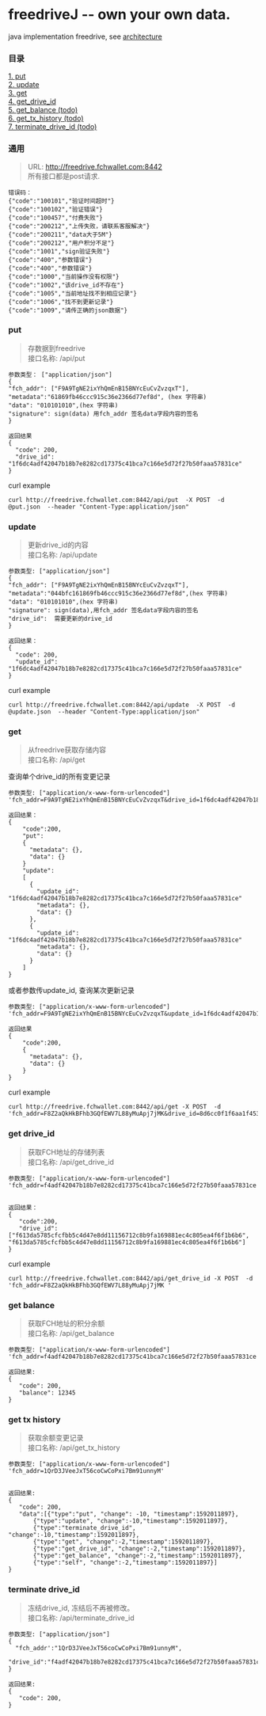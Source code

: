 # freedriveJ -- own your own data.
java implementation freedrive, see [architecture](./Freedrive-architecture.pdf)
### 目录
[1. put](#put)  
[2. update](#update)  
[3. get](#get)  
[4. get_drive_id](#get-drive_id)  
[5. get_balance (todo)](#get-balance)  
[6. get_tx_history (todo)](#get-tx-history)  
[7. terminate_drive_id (todo)](#terminate-drive_id)  

### 通用  
>URL: http://freedrive.fchwallet.com:8442       
所有接口都是post请求.
```
错误码：  
{"code":"100101","验证时间超时"}  
{"code":"100102","验证错误"}  
{"code":"100457","付费失败"}
{"code":"200212","上传失败，请联系客服解决"}
{"code":"200211","data大于5M"}
{"code":"200212","用户积分不足"}
{"code":"1001","sign验证失败"}
{"code":"400","参数错误"}
{"code":"400","参数错误"}
{"code":"1000","当前操作没有权限"}
{"code":"1002","该drive_id不存在"}
{"code":"1005","当前地址找不到相应记录"}
{"code":"1006","找不到更新记录"}
{"code":"1009","请传正确的json数据"}

```	  

### put   
>存数据到freedrive      
>接口名称: /api/put
```
参数类型： ["application/json"]  
{
"fch_addr": ["F9A9TgNE2ixYhQmEnB15BNYcEuCvZvzqxT"], 
"metadata":"61869fb46ccc915c36e2366d77ef8d", (hex 字符串)
"data": "010101010",(hex 字符串)
"signature": sign(data) 用fch_addr 签名data字段内容的签名
}   
   
返回结果         
{
  "code": 200,
  "drive_id": "1f6dc4adf42047b18b7e8282cd17375c41bca7c166e5d72f27b50faaa57831ce"
}   
```
curl example
```
curl http://freedrive.fchwallet.com:8442/api/put  -X POST  -d @put.json  --header "Content-Type:application/json"
```


### update
>更新drive_id的内容  
>接口名称: /api/update
```
参数类型: ["application/json"]    
{
"fch_addr": ["F9A9TgNE2ixYhQmEnB15BNYcEuCvZvzqxT"], 
"metadata":"044bfc161869fb46ccc915c36e2366d77ef8d",(hex 字符串)
"data": "010101010",(hex 字符串)
"signature": sign(data),用fch_addr 签名data字段内容的签名
"drive_id":  需要更新的drive_id
}   
   
返回结果：         
{
  "code": 200,
  "update_id": "1f6dc4adf42047b18b7e8282cd17375c41bca7c166e5d72f27b50faaa57831ce"
}   
```
curl example
```
curl http://freedrive.fchwallet.com:8442/api/update  -X POST  -d @update.json  --header "Content-Type:application/json"
```



### get
>从freedrive获取存储内容   
>接口名称: /api/get

查询单个drive_id的所有变更记录
```
参数类型: ["application/x-www-form-urlencoded"]  
'fch_addr=F9A9TgNE2ixYhQmEnB15BNYcEuCvZvzqxT&drive_id=1f6dc4adf42047b18b7e8282cd17375c41bca7c166e5d72f27b50faaa57831ce'
  
返回结果：
{
    "code":200,
    "put":
    {
      "metadata": {},
      "data": {}
    }
    "update":
    [
      { 
        "update_id": "1f6dc4adf42047b18b7e8282cd17375c41bca7c166e5d72f27b50faaa57831ce"
        "metadata": {},
        "data": {}
      },
      {
        "update_id": "1f6dc4adf42047b18b7e8282cd17375c41bca7c166e5d72f27b50faaa57831ce" 
        "metadata": {},
        "data": {}
      }
    ]
}
```   
或者参数传update_id, 查询某次更新记录    
```
参数类型: ["application/x-www-form-urlencoded"]  
'fch_addr=F9A9TgNE2ixYhQmEnB15BNYcEuCvZvzqxT&update_id=1f6dc4adf42047b18b7e8282cd17375c41bca7c166e5d72f27b50faaa57831ce'
    
返回结果
{
    "code":200,
    { 
      "metadata": {},
      "data": {}
    }
}

```  
curl example
```
curl http://freedrive.fchwallet.com:8442/api/get -X POST  -d 'fch_addr=F8Z2aQkHkBFhb3GQfEWV7L88yMuApj7jMK&drive_id=8d6cc0f1f6aa1f4535262f65466871a5865b0c94bb49ea5c5695917545aead93'      
```
    
### get drive_id
>获取FCH地址的存储列表     
>接口名称: /api/get_drive_id
```
参数类型: ["application/x-www-form-urlencoded"]    
'fch_addr=f4adf42047b18b7e8282cd17375c41bca7c166e5d72f27b50faaa57831ce'
   
	    
返回结果：
{
   "code":200,
   "drive_id": ["f613da5785cfcfbb5c4d47e8dd11156712c8b9fa169881ec4c805ea4f6f1b6b6", "f613da5785cfcfbb5c4d47e8dd11156712c8b9fa169881ec4c805ea4f6f1b6b6"]	
}
```
curl example
```
curl http://freedrive.fchwallet.com:8442/api/get_drive_id -X POST  -d 'fch_addr=F8Z2aQkHkBFhb3GQfEWV7L88yMuApj7jMK ' 
```

### get balance
>获取FCH地址的积分余额     
>接口名称: /api/get_balance
```
参数类型: ["application/x-www-form-urlencoded"]    
'fch_addr=f4adf42047b18b7e8282cd17375c41bca7c166e5d72f27b50faaa57831ce'

返回结果:
{
   "code": 200,
   "balance": 12345	
}
```


### get tx history
>获取余额变更记录     
>接口名称: /api/get_tx_history
```
参数类型: ["application/x-www-form-urlencoded"]    
'fch_addr=1QrD3JVeeJxT56coCwCoPxi7Bm91unnyM'	


返回结果:
{
   "code": 200,
   "data":[{"type":"put", "change": -10, "timestamp":1592011897},
	   {"type":"update", "change":-10,"timestamp":1592011897},
	   {"type":"terminate_drive_id", "change":-10,"timestamp":1592011897},
	   {"type":"get", "change":-2,"timestamp":1592011897},
	   {"type":"get_drive_id", "change":-2,"timestamp":1592011897},
	   {"type":"get_balance", "change":-2,"timestamp":1592011897},
	   {"type":"self", "change":-2,"timestamp":1592011897}]
}
```


### terminate drive_id
>冻结drive_id, 冻结后不再被修改。     
>接口名称: /api/terminate_drive_id
```
参数类型: ["application/json"]    
{
  "fch_addr':"1QrD3JVeeJxT56coCwCoPxi7Bm91unnyM",	
  "drive_id":"f4adf42047b18b7e8282cd17375c41bca7c166e5d72f27b50faaa57831ce"
}

返回结果:
{
   "code": 200,
}
```